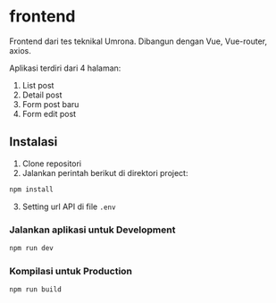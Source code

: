 # frontend
Frontend dari tes teknikal Umrona.
Dibangun dengan Vue, Vue-router, axios.

Aplikasi terdiri dari 4 halaman:
1. List post
2. Detail post
3. Form post baru
4. Form edit post

## Instalasi
1. Clone repositori
2. Jalankan perintah berikut di direktori project:
```sh
npm install
```
3. Setting url API di file `.env`

### Jalankan aplikasi untuk Development
```sh
npm run dev
```

### Kompilasi untuk Production
```sh
npm run build
```
